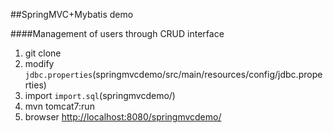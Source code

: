 ##SpringMVC+Mybatis demo

####Management of users through CRUD interface

1. git clone
2. modify `jdbc.properties`(springmvcdemo/src/main/resources/config/jdbc.properties)
3. import `import.sql`(springmvcdemo/)
4. mvn tomcat7:run
5. browser [http://localhost:8080/springmvcdemo/](http://localhost:8080/springmvcdemo/)
